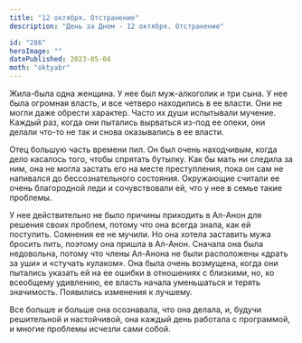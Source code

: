 ```yaml
---
title: "12 октября. Отстранение"
description: "День за Днем - 12 октября. Отстранение"

id: "286"
heroImage: ""
datePublished: 2023-05-04
moth: "oktyabr"
---
```


Жила-была одна женщина. У нее был муж-алкоголик и три сына. У нее была
огромная власть, и все четверо находились в ее власти. Они не могли даже
обрести характер. Часто их души испытывали мучение. Каждый раз, когда они
пытались вырваться из-под ее опеки, они делали что-то не так и снова
оказывались в ее власти.

Отец большую часть времени пил. Он был очень находчивым, когда дело касалось
того, чтобы спрятать бутылку. Как бы мать ни следила за ним, она не могла
застать его на месте преступления, пока он сам не напивался до
бессознательного состояния. Окружающие считали ее очень благородной леди и
сочувствовали ей, что у нее в семье такие проблемы.

У нее действительно не было причины приходить в Ал-Анон для решения своих
проблем, потому что она всегда знала, как ей поступить. Сомнения ее не мучили.
Но она хотела заставить мужа бросить пить, поэтому она пришла в Ал-Анон.
Сначала она была недовольна, потому что члены Ал-Анона не были расположены
«драть за уши» и «стучать кулаком». Она была очень возмущена, когда они
пытались указать ей на ее ошибки в отношениях с близкими, но, ко всеобщему
удивлению, ее власть начала уменьшаться и терять значимость. Появились
изменения к лучшему.

Все больше и больше она осознавала, что она делала, и, будучи решительной и
настойчивой, она каждый день работала с программой, и многие проблемы исчезли
сами собой.
